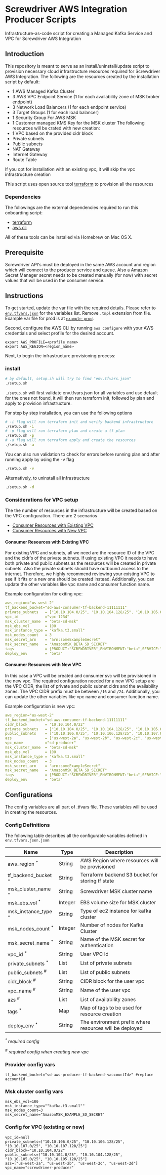 # Screwdriver AWS Integration Producer Scripts
Infrastructure-as-code script for creating a Managed Kafka Service and VPC for Screwdriver AWS Integration

## Introduction

This repository is meant to serve as an install/uninstall/update script to provision necessary cloud infrastructure resources required for Screwdriver AWS Integration. The following are the resources created by the installation script by default:
- 1 AWS Managed Kafka Cluster
- 3 AWS VPC Endpoint Service  (1 for each availability zone of MSK broker endpoint)
- 3 Network Load Balancers (1 for each endpoint service)
- 3 Target Groups (1 for each load balancer)
- 1 Security Group For AWS MSK
- 1 Customer managed KMS Key for the MSK cluster
The following resources will be crated with new creation:
- 1 VPC based on the provided cidr block
- Private subnets
- Public subnets
- NAT Gateway
- Internet Gateway
- Route Table

If you opt for installation with an existing vpc, it will skip the vpc infrastructure creation

This script uses open source tool [terraform](https://www.terraform.io/) to provision all the resources

### Dependencies

The followings are the external dependencies required to run this onboarding script:

- [terraform](https://github.com/hashicorp/terraform/releases/latest)
- [aws cli](https://docs.aws.amazon.com/cli/latest/userguide/install-cliv2.html)

All of these tools can be installed via Homebrew on Mac OS X.

## Prerequisite
Screwdriver API's must be deployed in the same AWS account and region which will connect to the producer service and queue.
Also a Amazon Secret Manager secret needs to be created manually (for now) with secret values that will be used in the consumer service. 

## Instructions

To get started, update the var file with the required details. Please refer to [`env.tfvars.json`](./env.tfvars.json.tmpl) for the variables list. Remove `.tmpl` extension from file.
Example var file for prod is at [`example-prod`](./example-prod.tfvars.json.tmpl).

Second, configure the AWS CLI by running `aws configure` with your AWS credentials and select profile for the desired account.
```
export AWS_PROFILE=<profile_name>
export AWS_REGION=<region_name>
```

Next, to begin the infrastructure provisioning process:

### install
```sh
# by default, setup.sh will try to find "env.tfvars.json"
./setup.sh 
```

`./setup.sh` will first validate env.tfvars.json for all variables and use default for the ones not found, it will then run terraform init, followed by plan and apply to provision infrastructure.

For step by step installation, you can use the following options
```sh
# -i flag will run terraform init and verify backend infrastructure
./setup.sh -i
# -p flag will run terraform plan and create a tf plan
./setup.sh -p
# -a flag will run terraform apply and create the resources
./setup.sh -a
```

You can also run validation to check for errors before running plan and after running apply by using
the -v flag
```sh
./setup.sh -v
```

Alternatively, to uninstall all infrastructure

```sh
./setup.sh -d
```
### Considerations for VPC setup

The the number of resources in the infrastructure will be created based on the VPC configuration. There are 2 scenarios

- [Consumer Resources with Existing VPC](#consumer-svc-with-existing-vpc)
- [Consumer Resources with New VPC](#consumer-svc-with-new-vpc)

#### Consumer Resources with Existing VPC

For existing VPC and subnets, all we need are the resource ID of the VPC and the cidr's of the private subnets. If using existing VPC it needs to have both private and public subnets as the resources will be created in private subnets. Also the private subnets should have outbound access to the internet. Therefore, we highly recommend reviewing your existing VPC to see if it fits or a new one should be created instead. Additionally, you can update the other variables like vpc name and consumer function name.

Example configuration for exiting vpc:
```yaml
aws_region="us-west-2"
tf_backend_bucket="sd-aws-consumer-tf-backend-11111111"
private_subnets   = ["10.10.104.0/25", "10.10.104.128/25", "10.10.105.0/25", "10.10.105.128/25"]
vpc_id            ="vpc-1234"
msk_cluster_name  = "beta-sd-msk"
msk_ebs_vol       = 100
msk_instance_type = "kafka.t3.small"
msk_nodes_count   = 3
msk_secret_arn    = "arn:someExampleSecret"
msk_secret_name   = "AmazonMSK_BETA_SD_SECRET"
tags              = {PRODUCT:"SCREWDRIVER",ENVIRONMENT:"beta",SERVICE:"sd/producer"}
deploy_env        = "beta"
```
#### Consumer Resources with New VPC

In this case a VPC will be created and consumer svc will be provisioned in the new vpc. The required configuration needed for a new VPC setup are the VPC CIDR, the list of private and public subnet cidrs and the availability zones. The VPC CIDR prefix must be between `/16` and `/24`. Additionally, you can update the other variables like vpc name and consumer function name.

Example configuration is new vpc:
```yaml
aws_region="us-west-2"
tf_backend_bucket="sd-aws-consumer-tf-backend-11111111"
cidr_block        = "10.10.104.0/22"
private_subnets   = ["10.10.104.0/25", "10.10.104.128/25", "10.10.105.0/25", "10.10.105.128/25"]
public_subnets    = ["10.10.106.0/25", "10.10.106.128/25", "10.10.107.0/25", "10.10.107.128/25"]
azs               = ["us-west-2a", "us-west-2b", "us-west-2c", "us-west-2d"]
vpc_name          ="sd-producer"
msk_cluster_name  = "beta-sd-msk"
msk_ebs_vol       = 100
msk_instance_type = "kafka.t3.small"
msk_nodes_count   = 3
msk_secret_arn    = "arn:someExampleSecret"
msk_secret_name   = "AmazonMSK_BETA_SD_SECRET"
tags              = {PRODUCT:"SCREWDRIVER",ENVIRONMENT:"beta",SERVICE:"sd/producer"}
deploy_env        = "beta"
```
## Configurations

The config variables are all part of .tfvars file. These variables will be used in creating the resources.
### Config Definitions

The following table describes all the configurable variables defined in `env.tfvars.json.json`

| Name | Type | Description |
| - | - | - |
| aws_region <sup>*</sup> | String | AWS Region where resources will be provisioned |
| tf_backend_bucket <sup>*</sup> | String | Terraform backend S3 bucket for storing tf state |
| msk_cluster_name <sup>*</sup> | String | Screwdriver MSK cluster name |
| msk_ebs_vol <sup>*</sup> | Integer | EBS volume size for MSK cluster |
| msk_instance_type <sup>*</sup> | String | Type of ec2 instance for kafka cluster  |
| msk_nodes_count <sup>*</sup> | Integer | Number of nodes for Kafka Cluster |
| msk_secret_name <sup>*</sup> | String | Name of the MSK secret for authentication |
| vpc_id <sup>*</sup> | String | User VPC Id  |
| private_subnets <sup>*</sup> | List | List of private subnets |
| public_subnets <sup>#</sup> | List | List of public subnets |
| cidr_block <sup>#</sup> | String | CIDR block for the user vpc |
| vpc_name <sup>#</sup> | String | Name of the user vpc |
| azs <sup>#</sup> | List | List of availability zones |
| tags <sup>*</sup> | Map | Map of tags to be used for resource creation |
| deploy_env <sup>*</sup> | String | The environment prefix where resources will be deployed |

<i><sup>*</sup> required config</i>

<i><sup>#</sup> required config when creating new vpc</i>

### Provider config vars
```aws_region="us-west-2"
tf_backend_bucket="sd-aws-producer-tf-backend-<accountId>" #replace accountId
```
### Msk cluster config vars
```msk_cluster_name="example-sd-msk"
msk_ebs_vol=100
msk_instance_type=""kafka.t3.small""
msk_nodes_count=3
msk_secret_name="AmazonMSK_EXAMPLE_SD_SECRET"
```
### Config for VPC (existing or new)
```
vpc_id=null
private_subnets=["10.10.106.0/25", "10.10.106.128/25", "10.10.107.0/25", "10.10.107.128/25"]
cidr_block="10.10.104.0/22"
public_subnets=["10.10.104.0/25", "10.10.104.128/25", "10.10.105.0/25", "10.10.105.128/25"]
azs=["us-west-2a", "us-west-2b", "us-west-2c", "us-west-2d"]
vpc_name="screwdriver-producer"
```
